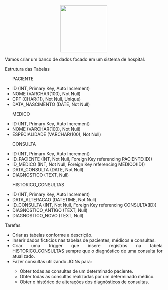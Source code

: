 <div align="center">
  <div>
    <img height = "150" width = "150" src="https://cdn.jsdelivr.net/gh/devicons/devicon@latest/icons/mysql/mysql-original-wordmark.svg" />
  </div>
</div>

<p style="text-align: justify;">Vamos criar um banco de dados focado em um sistema de hospital.</p>

<p style="text-align: justify;">Estrutura das Tabelas</p>

<ul>

  <p style="text-align: justify;">PACIENTE</p>

  <li style="text-align: justify;">ID (INT, Primary Key, Auto Increment)</li>
  <li style="text-align: justify;">NOME (VARCHAR(100), Not Null)</li>
  <li style="text-align: justify;">CPF (CHAR(11), Not Null, Unique)</li>
  <li style="text-align: justify;">DATA_NASCIMENTO (DATE, Not Null)
</li>

</ul>

<ul>

  <p style="text-align: justify;">MEDICO</p>

  <li style="text-align: justify;">ID (INT, Primary Key, Auto Increment)</li>
  <li style="text-align: justify;">NOME (VARCHAR(100), Not Null)</li>
  <li style="text-align: justify;">ESPECIALIDADE (VARCHAR(100), Not Null)</li>

</ul>

<ul>

  <p style="text-align: justify;">CONSULTA</p>

  <li style="text-align: justify;">ID (INT, Primary Key, Auto Increment)</li>
  <li style="text-align: justify;">ID_PACIENTE (INT, Not Null, Foreign Key referencing PACIENTE(ID))</li>
  <li style="text-align: justify;">ID_MEDICO (INT, Not Null, Foreign Key referencing MEDICO(ID))</li>
  <li style="text-align: justify;">DATA_CONSULTA (DATE, Not Null)</li>
  <li style="text-align: justify;">DIAGNOSTICO (TEXT, Null)</li>

</ul>

<ul>

  <p style="text-align: justify;">HISTORICO_CONSULTAS</p>

  <li style="text-align: justify;">ID (INT, Primary Key, Auto Increment)</li>
  <li style="text-align: justify;">DATA_ALTERACAO (DATETIME, Not Null)</li>
  <li style="text-align: justify;">ID_CONSULTA (INT, Not Null, Foreign Key referencing CONSULTA(ID))</li>
  <li style="text-align: justify;">DIAGNOSTICO_ANTIGO (TEXT, Null)</li>
  <li style="text-align: justify;">DIAGNOSTICO_NOVO (TEXT, Null)</li>

</ul>

<p style="text-align: justify;">Tarefas</p>

<ul>
  <li style="text-align: justify;">Criar as tabelas conforme a descrição.</li>
  <li style="text-align: justify;">Inserir dados fictícios nas tabelas de pacientes, médicos e consultas.</li>
  <li style="text-align: justify;">Criar uma trigger que insere registros na tabela HISTORICO_CONSULTAS sempre que o diagnóstico de uma consulta for atualizado.</li>

  <li style="text-align: justify;">Fazer consultas utilizando JOINs para:</li>

  <ul>
    <li style="text-align: justify;">Obter todas as consultas de um determinado paciente.</li>
    <li style="text-align: justify;">Obter todas as consultas realizadas por um determinado médico.</li>
    <li style="text-align: justify;">Obter o histórico de alterações dos diagnósticos de consultas.</li>
  </ul>

</ul>

```sql

```